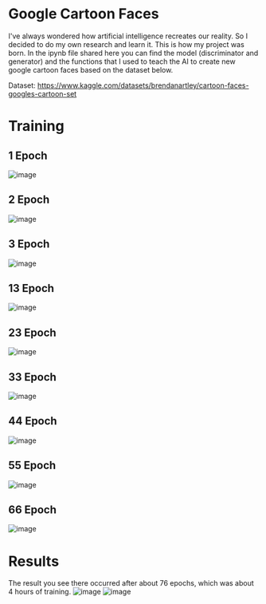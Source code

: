 # Google Cartoon Faces

I've always wondered how artificial intelligence recreates our reality. So I decided to do my own research and learn it. This is how my project was born. In the ipynb file shared here you can find the model (discriminator and generator) and the functions that I used to teach the AI ​​to create new google cartoon faces based on the dataset below.

Dataset: https://www.kaggle.com/datasets/brendanartley/cartoon-faces-googles-cartoon-set

# Training

## 1 Epoch
![image](https://github.com/PyMati/Google-Carton-Faces-WGAN/assets/104796292/bb4a4cab-6bbb-4048-aa8b-23aae9df168a)

## 2 Epoch
![image](https://github.com/PyMati/Google-Carton-Faces-WGAN/assets/104796292/b5f1c486-28f2-480c-a4e8-c362a9972daa)

## 3 Epoch
![image](https://github.com/PyMati/Google-Carton-Faces-WGAN/assets/104796292/f3c585c8-0549-4610-8d5f-41035045012a)

## 13 Epoch
![image](https://github.com/PyMati/Google-Carton-Faces-WGAN/assets/104796292/ad7bb379-db21-4583-8e08-633fbac6ce4a)

## 23 Epoch
![image](https://github.com/PyMati/Google-Carton-Faces-WGAN/assets/104796292/f1b301b1-f3a4-4380-a080-9ab54ff128f1)

## 33 Epoch
![image](https://github.com/PyMati/Google-Carton-Faces-WGAN/assets/104796292/20d6ef19-608c-4a52-8ced-de7c5109d02b)

## 44 Epoch
![image](https://github.com/PyMati/Google-Carton-Faces-WGAN/assets/104796292/8720a158-bfeb-4237-97a3-5fbd32ce6099)

## 55 Epoch
![image](https://github.com/PyMati/Google-Carton-Faces-WGAN/assets/104796292/3e0261a4-00c4-402a-85e7-f93982c624b8)

## 66 Epoch
![image](https://github.com/PyMati/Google-Carton-Faces-WGAN/assets/104796292/91ce9052-1eb8-4cf6-8528-24b2b73fbb5a)

# Results

The result you see there occurred after about 76 epochs, which was about 4 hours of training.
![image](https://github.com/PyMati/Google-Carton-Faces-WGAN/assets/104796292/2f3bd5c0-6c96-4a52-a656-d3c362b9d3cd)
![image](https://github.com/PyMati/Google-Carton-Faces-WGAN/assets/104796292/bd3f11b8-b4f6-496b-98c0-57f0b39931c7)



